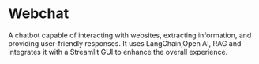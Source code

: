 # Webchat

A chatbot capable of interacting with websites, extracting information, and providing user-friendly responses. It uses LangChain,Open AI, RAG and integrates it with a Streamlit GUI to enhance the overall experience.
